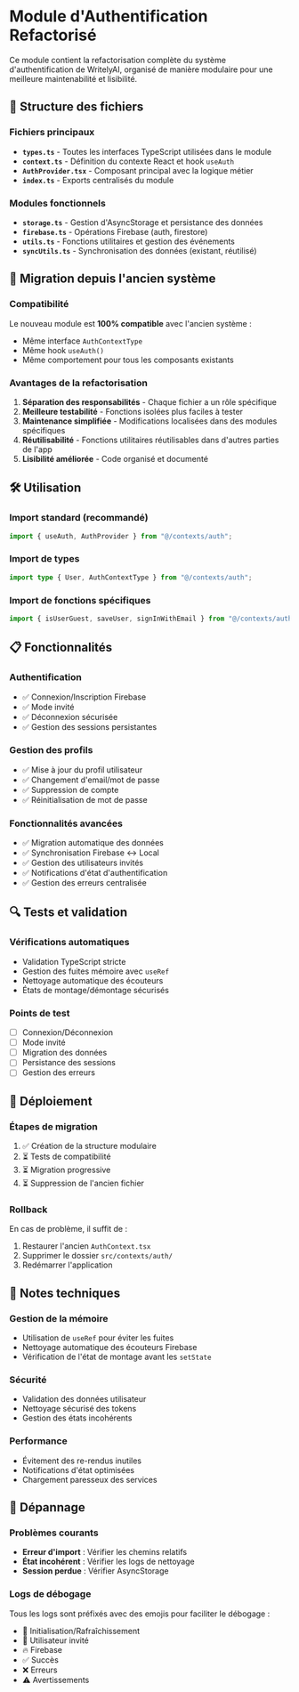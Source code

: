 # Module d'Authentification Refactorisé

Ce module contient la refactorisation complète du système d'authentification de WritelyAI, organisé de manière modulaire pour une meilleure maintenabilité et lisibilité.

## 📁 Structure des fichiers

### Fichiers principaux

- **`types.ts`** - Toutes les interfaces TypeScript utilisées dans le module
- **`context.ts`** - Définition du contexte React et hook `useAuth`
- **`AuthProvider.tsx`** - Composant principal avec la logique métier
- **`index.ts`** - Exports centralisés du module

### Modules fonctionnels

- **`storage.ts`** - Gestion d'AsyncStorage et persistance des données
- **`firebase.ts`** - Opérations Firebase (auth, firestore)
- **`utils.ts`** - Fonctions utilitaires et gestion des événements
- **`syncUtils.ts`** - Synchronisation des données (existant, réutilisé)

## 🔄 Migration depuis l'ancien système

### Compatibilité

Le nouveau module est **100% compatible** avec l'ancien système :

- Même interface `AuthContextType`
- Même hook `useAuth()`
- Même comportement pour tous les composants existants

### Avantages de la refactorisation

1. **Séparation des responsabilités** - Chaque fichier a un rôle spécifique
2. **Meilleure testabilité** - Fonctions isolées plus faciles à tester
3. **Maintenance simplifiée** - Modifications localisées dans des modules spécifiques
4. **Réutilisabilité** - Fonctions utilitaires réutilisables dans d'autres parties de l'app
5. **Lisibilité améliorée** - Code organisé et documenté

## 🛠️ Utilisation

### Import standard (recommandé)

```typescript
import { useAuth, AuthProvider } from "@/contexts/auth";
```

### Import de types

```typescript
import type { User, AuthContextType } from "@/contexts/auth";
```

### Import de fonctions spécifiques

```typescript
import { isUserGuest, saveUser, signInWithEmail } from "@/contexts/auth";
```

## 📋 Fonctionnalités

### Authentification

- ✅ Connexion/Inscription Firebase
- ✅ Mode invité
- ✅ Déconnexion sécurisée
- ✅ Gestion des sessions persistantes

### Gestion des profils

- ✅ Mise à jour du profil utilisateur
- ✅ Changement d'email/mot de passe
- ✅ Suppression de compte
- ✅ Réinitialisation de mot de passe

### Fonctionnalités avancées

- ✅ Migration automatique des données
- ✅ Synchronisation Firebase ↔ Local
- ✅ Gestion des utilisateurs invités
- ✅ Notifications d'état d'authentification
- ✅ Gestion des erreurs centralisée

## 🔍 Tests et validation

### Vérifications automatiques

- Validation TypeScript stricte
- Gestion des fuites mémoire avec `useRef`
- Nettoyage automatique des écouteurs
- États de montage/démontage sécurisés

### Points de test

- [ ] Connexion/Déconnexion
- [ ] Mode invité
- [ ] Migration des données
- [ ] Persistance des sessions
- [ ] Gestion des erreurs

## 🚀 Déploiement

### Étapes de migration

1. ✅ Création de la structure modulaire
2. ⏳ Tests de compatibilité
3. ⏳ Migration progressive
4. ⏳ Suppression de l'ancien fichier

### Rollback

En cas de problème, il suffit de :

1. Restaurer l'ancien `AuthContext.tsx`
2. Supprimer le dossier `src/contexts/auth/`
3. Redémarrer l'application

## 📝 Notes techniques

### Gestion de la mémoire

- Utilisation de `useRef` pour éviter les fuites
- Nettoyage automatique des écouteurs Firebase
- Vérification de l'état de montage avant les `setState`

### Sécurité

- Validation des données utilisateur
- Nettoyage sécurisé des tokens
- Gestion des états incohérents

### Performance

- Évitement des re-rendus inutiles
- Notifications d'état optimisées
- Chargement paresseux des services

## 🐛 Dépannage

### Problèmes courants

- **Erreur d'import** : Vérifier les chemins relatifs
- **État incohérent** : Vérifier les logs de nettoyage
- **Session perdue** : Vérifier AsyncStorage

### Logs de débogage

Tous les logs sont préfixés avec des emojis pour faciliter le débogage :

- 🔄 Initialisation/Rafraîchissement
- 👤 Utilisateur invité
- 🔥 Firebase
- ✅ Succès
- ❌ Erreurs
- ⚠️ Avertissements
